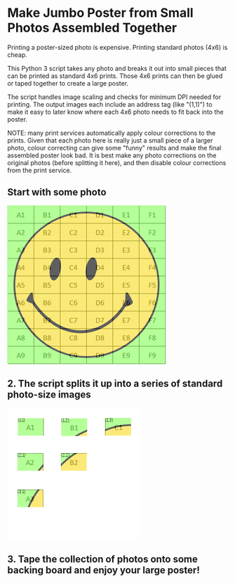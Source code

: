 # Make Jumbo Poster from Small Photos Assembled Together

Printing a poster-sized photo is expensive. Printing standard photos (4x6) is cheap.

This Python 3 script takes any photo and breaks it out into small pieces that can be printed as standard 4x6 prints. Those 4x6 prints can then be glued or taped together to create a large poster.

The script handles image scaling and checks for minimum DPI needed for printing. The output images each include an address tag (like "(1,1)") to make it easy to later know where each 4x6 photo needs to fit back into the poster.

NOTE: many print services automatically apply colour corrections to the prints. Given that each photo here is really just a small piece of a larger photo, colour correcting can give some "funny" results and make the final assembled poster look bad. It is best make any photo corrections on the original photos (before splitting it here), and then disable colour corrections from the print service.

## Start with some photo
![Original Image](images/original_photo.jpg)

## 2. The script splits it up into a series of standard photo-size images
![Standard-Sized Photos](images/individual_standard_photos.jpg)

## 3. Tape the collection of photos onto some backing board and enjoy your large poster!

